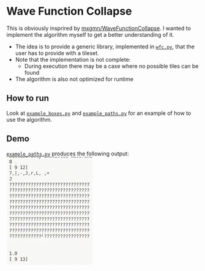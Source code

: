 # Wave Function Collapse

This is obviously insprired by [mxgmn/WaveFunctionCollapse](https://github.com/mxgmn/WaveFunctionCollapse).
I wanted to implement the algorithm myself to get a better understanding of it.

- The idea is to provide a generic library, implemented in [`wfc.py`](src/wavefunctioncollapse/wfc.py), that the user has to provide with a tileset.
- Note that the implementation is not complete:
    - During execution there may be a case where no possible tiles can be found
- The algorithm is also not optimized for runtime

## How to run
Look at [`example_boxes.py`](src/wavefunctioncollapse/example_boxes.py) and [`example_paths.py`](src/wavefunctioncollapse/example_paths.py) for an example of how to use the algorithm.

## Demo
[`example_paths.py`](src/wavefunctioncollapse/example_paths.py) produces the following output:
![docs/wfc.gif](docs/wfc.gif)